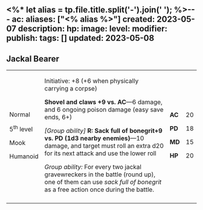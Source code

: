 <%* let alias = tp.file.title.split('-').join(' '); %>---
ac: 
aliases: ["<% alias %>"]
created: 2023-05-07
description: 
hp: 
image: 
level: 
modifier: 
publish: 
tags: []
updated: 2023-05-08
---

## Jackal Bearer

<table>
<colgroup>
<col style="width: 16%" />
<col style="width: 72%" />
<col style="width: 5%" />
<col style="width: 5%" />
</colgroup>
<tbody>
<tr class="odd">
<td><p>Normal</p>
<p>5<sup>th</sup> level</p>
<p>Mook</p>
<p>Humanoid</p></td>
<td><p>Initiative: +8 (+6 when physically carrying a corpse)</p>
<p><strong>Shovel and claws +9 vs. AC</strong>—6 damage, and 6 ongoing
poison damage (easy save ends, 6+)</p>
<p><em>[Group ability]</em> <strong>R: Sack full of bonegrit+9 vs. PD
(1d3 nearby enemies)</strong>—10 damage, and target must roll an extra
d20 for its next attack and use the lower roll</p>
<p><em>Group ability:</em> For every two jackal gravewreckers in the
battle (round up), one of them can use <em>sack full of bonegrit</em> as
a free action once during the battle.</p></td>
<td><p><strong>AC</strong></p>
<p><strong>PD</strong></p>
<p><strong>MD</strong></p>
<p><strong>HP</strong></p></td>
<td><p>20</p>
<p>18</p>
<p>15</p>
<p>20</p></td>
</tr>
<tr class="even">
<td></td>
<td></td>
<td></td>
<td></td>
</tr>
</tbody>
</table>
